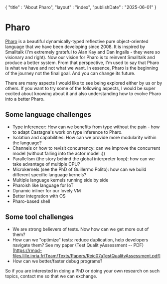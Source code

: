 {
"title" : "About Pharo",
"layout" : "index",
"publishDate" : "2025-06-01"
}

# Pharo

[Pharo](http://www.pharo.org) is a beautiful dynamically-typed reflective pure object-oriented language that we have been developing since 2008.
It is inspired by Smalltalk (I'm extremely grateful to Alan Kay and Dan Ingalls - they were so visionary and right). Now our vision for Pharo is to reinvent Smalltalk 
and produce a better system. 
From that perspective, I'm used to say that Pharo is what we have and not what we want. 
In essence, Pharo is the beginning of the journey not the final goal. And you can change its future.

There are many aspects I would like to see being explored either by us or by others.
If you want to try some of the following aspects, I would be super excited about knowing about it and also understanding how to 
evolve Pharo into a better Pharo. 


## Some language challenges 

- Type inferencer: How can we benefits from type without the pain - how to adapt Castagna's work on type inference to Pharo.
- Isolation and capabilities: How can we provide more modularity within the language?
- Channels or how to revisit concurrency: can we improve the concurrent model (without falling into the actor model :))
- Parallelism (the story behind the global interpreter loop): how can we take advantage of multiple CPU?
- Microkernels (see the PhD of Guillermo Polito): how can we build different specific language kernels?
- Multiple language kernels running side by side
- Pharoish like language for IoT
- Dynamic inliner for our lovely VM
- Better integration with OS
- Pharo-based shell

## Some tool challenges

- We are strong believers of tests. Now how can we get more out of them?
- How can we "optimize" tests: reduce duplication, help developers navigate them? See my paper (Test Qualit yAssessment -- PDF)[https://rmod-files.lille.inria.fr/Team/Texts/Papers/Reic07aTestQualityAssessment.pdf]
- How can we better/faster debug programs? 


So if you are interested in doing a PhD or doing your own research on such topics, contact me so that we can exchange.